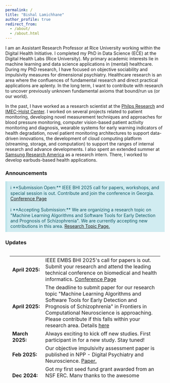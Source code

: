 ```yaml
---
permalink: /
title: "Bishal Lamichhane"
author_profile: true
redirect_from: 
  - /about/
  - /about.html
---
```



I am an Assistant Research Professor at Rice University working within the Digital Health Initiative. I completed my PhD in Data Science (ECE) at the Digital Health Labs (Rice University).
My primary academic interests lie in machine learning and data science applications in (mental) healthcare. During my PhD research, I have focused on objective sociability and impulsivity measures for dimensional psychiatry. Healthcare research is an area where the confluences of fundamental research and direct practical applications are aplenty. In the long term, I want to contribute with research to uncover previously unknown fundamental axioms that bound/run us (or our world).

In the past, I have worked as a research scientist at the [Philps Research](https://www.philips.com/a-w/about/innovation.html) and [IMEC-Holst Center](https://holstcentre.com/). I worked on several projects related to patient monitoring, developing novel measurement techniques and approaches for blood pressure monitoring, computer vision-based patient activity monitoring and diagnosis, wearable systems for early warning indicators of health degradation, novel patient monitoring architectures to support data-driven innovations, the development of cloud computing platform (streaming, storage, and computation) to support the ranges of internal research and advance developments. I also spent an extended summer at [Samsung Research America](https://sra.samsung.com/) as a research intern. There, I worked to develop earbuds-based health applications.

### Announcements

<div style="background-color: #d1ecf1; color: #0c5460; padding: 10px; border-left: 6px solid #bee5eb; margin: 10px 0;">
  ℹ️ **Submission Open:** IEEE BHI 2025 call for papers, workshops, and special session is out. Contribute and join the conference in Georgia. <a href="https://bhi.embs.org/2025/">Conference Page</a> <br><br>
  ℹ️ **Accepting Submission:** We are organizing a research topic on "Machine Learning Algorithms and Software Tools for Early Detection and Prognosis of Schizophrenia". We are currently accepting new contributions in this area. <a href="https://www.frontiersin.org/research-topics/67505/machine-learning-algorithms-and-software-tools-for-early-detection-and-prognosis-of-schizophrenia">Research Topic Page.</a> 

</div>


### Updates

<div style="height:400px;overflow:auto; border:0px solid #999; padding-left: 1.0em; padding-right: 1.0em">
  <style>
    table, tr, td, th {
      border: none;
      border-collapse: collapse;
    }
  </style>
<table>
<col width="150px">
<col width="750px">

  <tr><td><b> April 2025: </b> </td><td> IEEE EMBS BHI 2025's call for papers is out. Submit your research and attend the leading technical conference on biomedical and health informatics. <a href="https://bhi.embs.org/2025/">Conference Page</a> </td></tr>

  <tr><td><b> April 2025: </b> </td><td>The deadline to submit paper for our research topic "Machine Learning Algorithms and Software Tools for Early Detection and Prognosis of Schizophrenia" in Frontiers in Computational Neuroscience is approaching. Please contribute if this falls within your research area. Details <a href="https://www.frontiersin.org/research-topics/67505/machine-learning-algorithms-and-software-tools-for-early-detection-and-prognosis-of-schizophrenia">here</a> </td></tr>

  <tr><td><b> March 2025: </b> </td><td>Always exciting to kick off new studies. First participant in for a new study. Stay tuned! </td></tr>

  <tr><td><b>Feb 2025: </b> </td><td>Our objective impulsivity assessment paper is published in NPP - Digital Psychiatry and Neuroscience. <a href="https://www.nature.com/articles/s44277-025-00026-z">Paper.</a> </td></tr>

  <tr><td><b> Dec 2024: </b> </td><td>Got my first seed fund grant awarded from an NSF ERC. Many thanks to the awesome collaborators and mentors.</td></tr>

  <tr><td><b>  Nov 2024: </b> </td><td>US and European patent granted on generating improved skeleton model by combining physiology and computer vision. <a href="https://patents.google.com/patent/US12150753B2">Details.</a> </td></tr>

  <tr><td><b> Nov 2024: </b> </td><td>BHI 2024 was a great success. Served in organizing committee, chaired poster presentation sessions, judged posters, reviewed papers, and authored a paper. Thanks to everyone helping organize it. </td></tr>

  <tr><td><b> Nov 2024: </b> </td><td>Gave an invited talk at SVNIT.</td></tr>

   <tr><td><b>  Oct 2024: </b> </td><td>Patent granted on detecting cuff quality using signal processing and machine learning. <a href="https://patents.google.com/patent/EP3870033A1/en">Details.</a> </td></tr>

  <tr><td><b>  Oct 2024: </b> </td><td> Joined the editorial board of PLOS Digital Health. </td></tr>

  <tr><td><b>  Sep 2024: </b> </td><td> Appointed as adjunct assistant professor at Baylor College of Medicine. </td></tr>

  <tr><td><b>  Aug 2024: </b> </td><td>Our work on combining audio and mobile sensing for depression severity modeling is published in scientific reports. <a href="https://www.nature.com/articles/s41598-024-69739-z">Paper.</a> </td></tr>

  <tr><td><b> Aug 2024: </b> </td><td>Submitted my first R01. More to come. </td></tr>

  <tr><td><b>  June 2024: </b> </td><td>Inducted as the Future Faculty Fellow! Excited. </td></tr>

  <tr><td><b>  May 2024: </b> </td><td>Officially a PhD! </td></tr>

  <tr><td><b>  Aug 2023: </b> </td><td>Our work on suicidality detection based on impulsivity measures is published in Behavioral Neurology. <a href="https://onlinelibrary.wiley.com/doi/full/10.1155/2023/8552180">Paper.</a> </td></tr>

  <tr><td><b> May 2023: </b> </td><td>Delivered a talk on our unsupervised wireless diarization paper at the ICC 2023 conference. Our paper got the best paper award. <a href="https://shorturl.at/329aK">News item.</a>  </td></tr>


  <tr><td><b> April 2023: </b> </td><td>Our JBHI journal paper on psychotic relapse prediction paper is published. <a href="https://ieeexplore.ieee.org/abstract/document/10097848">Paper.</a> </td></tr>

<tr><td><b>  March 2023: </b> </td><td>Delivered an invited Grand Round talk at Baylor College of Medicine. <a href="https://clinicianresources.bcm.edu/learning/menninger-department-of-psychiatry-and-behavioral-sciences-grand-rounds/030823/">Presentation.</a> </td></tr>


  <tr><td><b>  March 2023: </b> </td><td>LLMs are here to stay for mental health applications. Published an interesting find in preprint that chatgpt has zero-shot mental health detection capabilities. <a href="https://arxiv.org/abs/2303.15727">Paper.</a> </td></tr>


  <tr><td><b> Sep 2022: </b> </td><td>My paper on IMU-based cough detection is presented at BHI 2022. <a href="https://ieeexplore.ieee.org/abstract/document/9926839">Paper.</a></td></tr>


  <tr><td><b> August 2022: </b> </td><td>Starting a new user study on activity of daily living detection. Happy to contribute to this awesome SRA digital health team. </td></tr>

  <tr><td><b> May 2022: </b> </td><td>Excited to be working at the Samsung Research America's Digital Health team. Earbuds data for novel health applications. </td></tr>

  <tr><td><b> May 2022: </b> </td><td>Finished our preprint on technology-based healthcare in low-resource regions. Great collaboration with Navaraj.<a href="https://arxiv.org/abs/2205.10913">Paper.</a> </td></tr>


  <tr><td><b> April 2022: </b> </td><td>Our behavioral data clustering paper for schizophrenia relapse detection is published in JMIR mHealth and uHealth.<a href="https://mhealth.jmir.org/2022/4/e31006">Paper.</a> </td></tr>

   <tr><td><b> Sep 2021: </b> </td><td>Gave an invited talk on "AI for Health: An Academic and Industrial Perspective" at the NWMLDS02021.<a href="https://www.mldsnnepal.org/news-and-events/events/nwmlds-2021">Program.</a> </td></tr>


  <tr><td><b> March 2021: </b> </td><td>1st place winner at the 4th SBMI hackathon. <a href="https://sbmi.uth.edu/news/story.htm?id=2980dfd7-fda8-46d7-b456-27ca1362f52d">Details.</a> </td></tr>

  <tr><td><b> Sep 2022: </b> </td><td>Great Interspeech conference in S. Korea. Delivered a short talk on my dyadic interaction detection work, and presented a poster. Great to meet other speech in health fellows. </td></tr>


  <tr><td><b> June 2022: </b> </td><td>US patent on computer-vision modeling to detect body movement of patient granted! <a href="https://patents.google.com/patent/US11354809B2">Details.</a> </td></tr>

  <tr><td><b> April 2022: </b> </td><td>Our work on speech-based sociability estimation for depression severity/mental health measures estimation is published. Years in making! <a href="https://ieeexplore.ieee.org/abstract/document/9751219">Paper here.</a></td></tr>

  <tr><td><b> Dec 2021: </b> </td><td>Awarded the Ken-Kennedy Fellowship. </td></tr>

  <tr><td><b> Nov 2021: </b> </td><td>European patent on personalized stress detection granted. <a href="https://patents.google.com/patent/EP3238611B1">Details.</a> </td></tr>

  <tr><td><b> July 2021: </b> </td><td>Helped organized the CA2MH workshop at ICML 2021. <a href="https://sites.google.com/view/ca2mh/about">Details.</a> </td></tr>

  <tr><td><b> Dec 2020: </b> </td><td>The SUDEP risk detection paper based on the hackathon work at SBMI/UTHealth is published at BMC Medical Informatics and Decision Making. <a href="https://link.springer.com/article/10.1186/s12911-020-01307-7">Details.</a> </td></tr>

  <tr><td><b> Nov 2020: </b> </td><td>Delivered a talk at MobiHealth 2020 on our schizophrenia relapse detection work. </td></tr>

  <tr><td><b> Sep 2020: </b> </td><td>Filed a US patent on using similarity preserving hashing for medical search.  </td></tr>

<tr><td><b> Feb 2020: </b> </td><td>3rd place winner at the 2nd SBMI hackathon. <a href="https://sbmi.uth.edu/datathon/past-events/feb20.htm">Details, </a> </td></tr>

<tr><td><b> Jan 2020: </b> </td><td>Joined scalable health labs as a digital health warrior! Exciting research oncoming. Stay tuned. </td></tr>

  <tr><td><b>  Oct 2019: </b> </td><td>Patent filed on detecting cuff quality using signal processing and machine learning.</td></tr>

<tr><td><b>  Oct 2019: </b> </td><td>Patent on smart scheduling of blood pressure measurement filed.</td></tr>

 <tr><td><b> Sep 2019: </b> </td><td>Winner of the 1st UT Health SBMI Hackathon. Overall 2nd, 1st for qualified participants. <a href="https://sbmi.uth.edu/hackathon/archive/sept19.htm"> Details. </a></td></tr>


  <tr><td><b> Sep 2019: </b> </td><td>Winner of the 1st UT Health SBMI Hackathon. Overall 2nd, 1st for qualified participants. <a href="https://sbmi.uth.edu/hackathon/archive/sept19.htm">Details.</a></td></tr>

  <tr><td><b>  Sep 2019: </b> </td><td>Patent filed on generating improved skeleton model by combining physiology and computer vision.</td></tr>

  <tr><td><b>  July 2019: </b> </td><td>Patent filed on detecting artifacts during blood pressure measurement for signal quality indication.</td></tr>

  <tr><td><b> Feb 2019: </b> </td><td>CNN-Skelpose paper is published in JAIHC! Great collaboration with Luis, Lu, and Gerard. </td></tr>


  <tr><td><b> Older Updates: </b> </td><td>Our preprint on blockchain for healthcare is released. An effort of so many months but a timely publication for the topic. </td></tr>


  <tr><td><b> </b> </td><td>Filed a patent on computer-vision for patient motion detection. This started with a whiteboarding from a real application problem. Exciting! </td></tr>



  <tr><td><b>  </b> </td><td>Filed a patent on novel cuff embodiments to enable blood pressure measurement across different body sizes. </td></tr>


  <tr><td><b>  </b> </td><td>Organized Data Science Hands-on for the Philips Research team at the offsite. The attendees included some of the inventors of CD (such a previlege). </td></tr>

  <tr><td><b> </b> </td><td>Delivered an invited lecture at <a href="https://www.jads.nl/">JADS</a> on 'Machine learning applications in healthcare'. </td></tr>

  <tr><td><b> </b> </td><td>Won the Eindhoven Machine Learning Hackathon this time. </td></tr>

  <tr><td><b> </b> </td><td>Delivered an invited lecture at [<a href="https://www.jads.nl/">JADS</a> on 'Quantified Self' </td></tr>

  <tr><td><b> </b> </td><td>Developed one of the best computer-vision-based bed detector algorithm. Stay tuned for smart ICUs. </td></tr>

  <tr><td><b> </b> </td><td>Technical lead for novel blood pressure monitoring algorithm for the value segment business. </td></tr>

  <tr><td><b>  </b> </td><td>Joining to revolutionize health care through improved patient care and measurement at Philips Research. Surreal!</td></tr>

  <tr><td><b> </b> </td><td>Presented my paper on Stress Response Factor (SRF) at the HEALTHWEAR 2016 - EAI International Conference on Wearables in Healthcare (Thanks Giusi!). </td></tr>

  <tr><td><b>  </b> </td><td>My first patent filing. Found a novel way to personalize stress detection. </td></tr>

  <tr><td><b>  </b> </td><td>Our paper on comparing stress detection models received best student paper award at the EAI Mindcare conference. </td></tr>

  <tr><td><b>  </b> </td><td>The cloud data science platform development that I led, leading to the IMEC-Aurora product, was one of the highlighted features in the IMEC Technology Forum! Wohooo. </td></tr>

  <tr><td><b> </b> </td><td>Delivered an invited talk on "Machine Learning: Algorithms, Applications and Scalable deployment" for the Eindhoven Developer Community. </td></tr>

  <tr><td><b> </b> </td><td>Builiding cool wearable health solutions at Holst Center/IMEC. </td></tr>

  <tr><td><b> </b> </td><td>My research at Eindhoven University of Technology and Philips Research was awarded the *cum laude* distinction.</td></tr>




